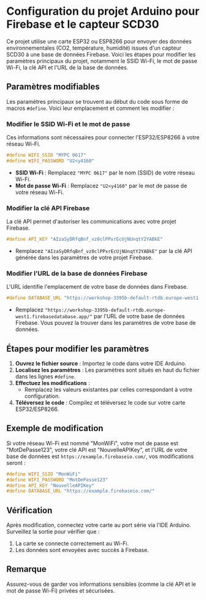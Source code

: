 # Configuration du projet Arduino pour Firebase et le capteur SCD30

Ce projet utilise une carte ESP32 ou ESP8266 pour envoyer des données environnementales (CO2, température, humidité) issues d'un capteur SCD30 à une base de données Firebase. Voici les étapes pour modifier les paramètres principaux du projet, notamment le SSID Wi-Fi, le mot de passe Wi-Fi, la clé API et l'URL de la base de données.

## Paramètres modifiables

Les paramètres principaux se trouvent au début du code sous forme de macros `#define`. Voici leur emplacement et comment les modifier :

### Modifier le SSID Wi-Fi et le mot de passe
Ces informations sont nécessaires pour connecter l'ESP32/ESP8266 à votre réseau Wi-Fi.

```cpp
#define WIFI_SSID "MYPC 0617"
#define WIFI_PASSWORD "U2<y4160"
```

- **SSID Wi-Fi** : Remplacez `"MYPC 0617"` par le nom (SSID) de votre réseau Wi-Fi.
- **Mot de passe Wi-Fi** : Remplacez `"U2<y4160"` par le mot de passe de votre réseau Wi-Fi.

### Modifier la clé API Firebase
La clé API permet d'autoriser les communications avec votre projet Firebase.

```cpp
#define API_KEY "AIzaSyDRfqBnf_vz0clPPxrEcUjNUnqtY2YABkE"
```

- Remplacez `"AIzaSyDRfqBnf_vz0clPPxrEcUjNUnqtY2YABkE"` par la clé API générée dans les paramètres de votre projet Firebase.

### Modifier l'URL de la base de données Firebase
L'URL identifie l'emplacement de votre base de données dans Firebase.

```cpp
#define DATABASE_URL "https://workshop-3395b-default-rtdb.europe-west1.firebasedatabase.app/"
```

- Remplacez `"https://workshop-3395b-default-rtdb.europe-west1.firebasedatabase.app/"` par l'URL de votre base de données Firebase. Vous pouvez la trouver dans les paramètres de votre base de données.

## Étapes pour modifier les paramètres

1. **Ouvrez le fichier source** : Importez le code dans votre IDE Arduino.
2. **Localisez les paramètres** : Les paramètres sont situés en haut du fichier dans les lignes `#define`.
3. **Effectuez les modifications** :
   - Remplacez les valeurs existantes par celles correspondant à votre configuration.
4. **Téléversez le code** : Compilez et téléversez le code sur votre carte ESP32/ESP8266.

## Exemple de modification
Si votre réseau Wi-Fi est nommé "MonWiFi", votre mot de passe est "MotDePasse123", votre clé API est "NouvelleAPIKey", et l'URL de votre base de données est `https://example.firebaseio.com/`, vos modifications seront :

```cpp
#define WIFI_SSID "MonWiFi"
#define WIFI_PASSWORD "MotDePasse123"
#define API_KEY "NouvelleAPIKey"
#define DATABASE_URL "https://example.firebaseio.com/"
```

## Vérification
Après modification, connectez votre carte au port série via l'IDE Arduino. Surveillez la sortie pour vérifier que :

1. La carte se connecte correctement au Wi-Fi.
2. Les données sont envoyées avec succès à Firebase.

## Remarque
Assurez-vous de garder vos informations sensibles (comme la clé API et le mot de passe Wi-Fi) privées et sécurisées.
